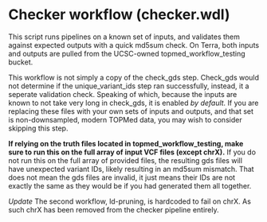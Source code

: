# Checker workflow (checker.wdl)
This script runs pipelines on a known set of inputs, and validates them against expected outputs with a quick md5sum check. On Terra, both inputs and outputs are pulled from the UCSC-owned topmed_workflow_testing bucket.

This workflow is not simply a copy of the check_gds step. Check_gds would not determine if the unique_variant_ids step ran successfully, instead, it a seperate validation check. Speaking of which, because the inputs are known to not take very long in check_gds, it is enabled *by default.* If you are replacing these files with your own sets of inputs and outputs, and that set is non-downsampled, modern TOPMed data, you may wish to consider skipping this step.

**If relying on the truth files located in topmed_workflow_testing, make sure to run this on the full array of input VCF files (except chrX).** If you do not run this on the full array of provided files, the resulting gds files will have unexpected variant IDs, likely resulting in an md5sum mismatch. That does not mean the gds files are invalid, it just means their IDs are not exactly the same as they would be if you had generated them all together.

*Update* The second workflow, ld-pruning, is hardcoded to fail on chrX. As such chrX has been removed from the checker pipeline entirely.